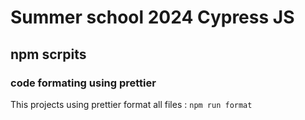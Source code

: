# Summer school 2024 Cypress JS

## npm scrpits

### code formating using prettier

This projects using prettier
format all files : `npm run format`
